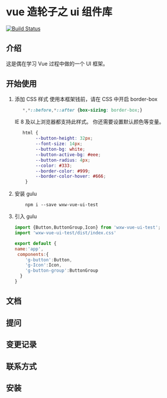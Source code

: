 # vue 造轮子之 ui 组件库
[![Build Status](https://www.travis-ci.org/wuxuweilalala/vue-gulu-demo.svg?branch=master)](https://www.travis-ci.org/wuxuweilalala/vue-gulu-demo)

## 介绍
这是偶在学习 Vue 过程中做的一个 UI 框架。

## 开始使用
1. 添加 CSS 样式
    使用本框架钱前，请在 CSS 中开启 border-box
    ```css
       *,*::before,*::after {box-sizing: border-box;}
    ```
   IE 8 及以上浏览器都支持此样式。
   你还需要设置默认颜色等变量。
   ```css
      html {
           --button-height: 32px;
           --font-size: 14px;
           --button-bg: white;
           --button-active-bg: #eee;
           --button-radius: 4px;
           --color: #333;
           --border-color: #999;
           --border-color-hover: #666;
       }
    ```
2. 安装 gulu
    ```
        npm i --save wxw-vue-ui-test
   ```
3. 引入 gulu
     ```javascript
    import {Button,ButtonGroup,Icon} from 'wxw-vue-ui-test';
    import 'wxw-vue-ui-test/dist/index.css'
   
    export default {
     name:'app',
      components:{
         'g-button':Button,
         'g-Icon':Icon,
         'g-button-group':ButtonGroup
       }
    }
    ```
## 文档

## 提问

## 变更记录

## 联系方式

## 安装